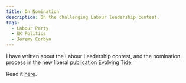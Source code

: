 ```yaml
---
title: On Nomination
description: On the challenging Labour leadership contest.
tags: 
  - Labour Party
  - UK Politics
  - Jeremy Corbyn
---
```


I have written about the Labour Leadership contest, and the nomination process in the new liberal publication Evolving Tide.

Read it [here](https://medium.com/evolving-tide/on-nomination-70f46087835d).

<!--

On nomination
So, the court has just decided on the case Foster -v- McNicol and Corbyn that Jeremy Corbyn will not be required to go through the nomination process in the Labour Leadership challenge. This, if polls are to believed is, erm, unfortunate for Labour.

Corbyn doesn’t poll awfully well with the general public.

On this basis, you might think that Labour might want some people familiar with the general public, people who have Labour’s electoral success as their number one priority. Crucially, some of these people should probably have first shout as to whether somebody should land on a ballot paper.
And there is a process for that — nomination by PLP/EPLP members. And if the present[incumbent] leader was subject to the same process, then it would allow for a leader who has lost the support of their elected colleagues to be challenged and actually have to seek support of their elected colleagues, rather than merely depending on the membership — which can include of people who don’t necessarily have the Labour party’s best interests at heart particularly with regard to electability.
The electability of Labour party is deeply dependent on being able to remove leaders who are deemed unpopular — and it is as important that we can discuss the rules sensibly, as it is that we can ensure the right outcome.
I think it would no doubt be interesting if the story behind the “incumbent exception” was told. It appears that the rule was brought in by Ed Miliband, whether it was because of his own fears that someone would attempt to remove him, or for another reason entirely — I think perhaps it is time to hear why it was brought it.

-->
